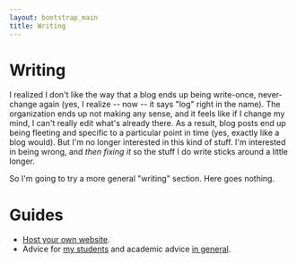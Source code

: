 ```yaml
---
layout: bootstrap_main
title: Writing
---
```


# Writing

I realized I don't like the way that a blog ends up being write-once,
never-change again (yes, I realize -- now -- it says "log" right in
the name). The organization ends up not making any sense, and it feels
like if I change my mind, I can't really edit what's already there. As
a result, blog posts end up being fleeting and specific to a
particular point in time (yes, exactly like a blog would). But I'm no
longer interested in this kind of stuff. I'm interested in being
wrong, and *then fixing it* so the stuff I do write sticks around a
little longer.

So I'm going to try a more general "writing" section. Here goes
nothing.

# Guides

* [Host your own website](host_your_own_website.html).
* Advice for [my students](../advice/students.html) and academic
  advice [in general](../advice/academics.html).
